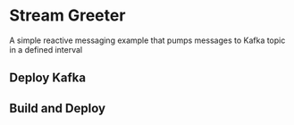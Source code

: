 # Stream Greeter

A simple reactive messaging example that pumps messages to Kafka topic in a defined interval

## Deploy Kafka


## Build and Deploy